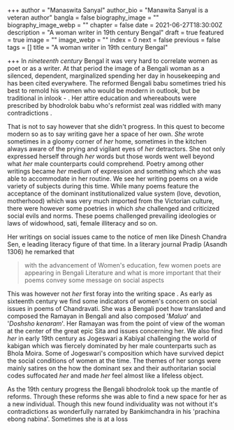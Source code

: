 +++
author = "Manaswita Sanyal"
author_bio = "Manawita Sanyal is a veteran author"
bangla = false
biography_image = ""
biography_image_webp = ""
chapter = false
date = 2021-06-27T18:30:00Z
description = "A woman writer in 19th century Bengal"
draft = true
featured = true
image = ""
image_webp = ""
index = 0
next = false
previous = false
tags = []
title = "A woman writer in 19th century Bengal"

+++
In _nineteenth century_ Bengal it was very hard to correlate women as poet or as a writer. At that period the image of a Bengali woman as a silenced, dependent, marginalized spending her day in housekeeping and has been cited everywhere. The reformed Bengali babu sometimes tried his best to remold his women who would be modern in outlook, but be traditional in inlook - . Her attire education and whereabouts were prescribed by bhodrolok babu who's reformist zeal was riddled with many contradictions .

That is not to say however that she didn't progress. In this quest to become modern so as to say writing gave her a space of her own. _She_ wrote sometimes in a gloomy corner of _her_ home, sometimes in the kitchen always aware of the prying and vigilant eyes of _her_ detractors. She not only expressed herself through _her_ words but those words went well beyond what _her_ male counterparts could comprehend. Poetry among other writings became _her_ medium of expression and something which _she_ was able to accommodate in her routine. We see her writing poems on a wide variety of subjects during this time. While many poems feature the acceptance of the dominant institutionalized value system (love, devotion, motherhood) which was very much imported from the Victorian culture, there were however some poetries in which _she_ challenged and criticized social evils and norms. These poems challenged prevailing ideologies or laws of widowhood, sati, female illiteracy and so on.

Her writings on social issues came to the notice of men like Dinesh Chandra Sen, e leading literacy figure of that time. In a literary journal Pradip (Asandh 1306) he remarked that

> with the advancement of Women's education, few women poets are appearing in Bengali Literature and what is more important that their poems convey some message on social aspects

This was however not _her_ first foray into the writing space . As early as sixteenth century we find some indicators of women's concern on social issues in poems of Chandravati. She was a Bengali poet how translated and composed the Ramayan in Bengali and also composed '_Malua_' and '_Doshsho kenaram_'. Her Ramayan was from the point of view of the woman at the center of the great epic Sita and issues concerning her. We also find _her_ in early 19th century as Jogeswari a Kabiyal challenging the world of kabigan which was fiercely dominated by her male counterparts such as Bhola Moira. Some of Jogeswari's composition which have survived depict the social conditions of women at the time. The themes of her songs were mainly satires on the how the dominant sex and their authoritarian social codes suffocated _her_ and made _her_ feel almost like a lifeless object.

As the 19th century progress the Bengali bhodrolok took up the mantle of reforms. Through these reforms she was able to find a new space for her as a new individual. Though this new found individuality was not without it's contradictions as wonderfully narrated by Bankimchandra in his 'prachina ebong nabina'. Sometimes she is at a loss 